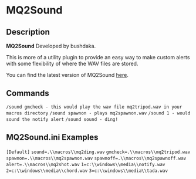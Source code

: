 # MQ2Sound

## Description

**MQ2Sound** Developed by bushdaka.

This is more of a utility plugin to provide an easy way to make custom alerts with some flexibility of where the WAV files are stored.

You can find the latest version of MQ2Sound [here](https://macroquest2.com/phpBB3/viewtopic.php?f=50&t=20135).

## Commands

`/sound gmcheck - this would play the wav file mq2tripod.wav in your macros directory`
`/sound spawnon - plays mq2spawnon.wav`
`/sound 1 - would sound the notify alert`
`/sound sound - ding!`

## MQ2Sound.ini Examples

`[Default]`
`sound=.\\macros\\mq2ding.wav`
`gmcheck=.\\macros\\mq2tripod.wav`
`spawnon=.\\macros\\mq2spawnon.wav`
`spawnoff=.\\macros\\mq2spawnoff.wav`
`alert=.\\macros\\mq2shot.wav`
`1=c:\\windows\\media\\notify.wav`
`2=c:\\windows\\media\\chord.wav`
`3=c:\\windows\\media\\tada.wav`
